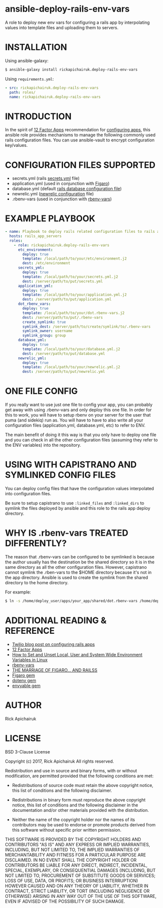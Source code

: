 # ansible-deploy-rails-env-vars

A role to deploy new env vars for configuring a rails app by interpolating
values into template files and uploading them to servers.

# INSTALLATION

Using ansible-galaxy:

```sh
$ ansible-galaxy install rickapichairuk.deploy-rails-env-vars
```

Using `requirements.yml`:

```yaml
- src: rickapichairuk.deploy-rails-env-vars
  path: roles/
  name: rickapichairuk.deploy-rails-env-vars
```


# INTRODUCTION

In the spirit of [12 Factor Apps](https://12factor.net/) recommendation for
[configuring apps](https://12factor.net/config), this ansible role provides
mechanisms to manage the following commonly used rails configuration files.
You can use ansible-vault to encrypt configuration key/values.

# CONFIGURATION FILES SUPPORTED

* secrets.yml (rails [secrets.yml](http://edgeguides.rubyonrails.org/security.html#custom-secrets) file)
* application.yml (used in conjunction with [Figaro](https://github.com/laserlemon/figaro))
* database.yml (default [rails database configuration file](http://edgeguides.rubyonrails.org/configuring.html#configuring-a-database))
* newrelic.yml ([newrelic configuration](https://docs.newrelic.com/docs/agents/ruby-agent/configuration/ruby-agent-configuration) file)
* .rbenv-vars (used in conjunction with [rbenv-vars](https://github.com/rbenv/rbenv-vars))

# EXAMPLE PLAYBOOK

```yaml
- name: Playbook to deploy rails related configuration files to rails app servers
  hosts: rails_app_servers
  roles:
    - role: rickapichairuk.deploy-rails-env-vars
      etc_environment:
        deploy: true
        template: /local/path/to/your/etc/environment.j2
        dest: /etc/environment
      secrets_yml:
        deploy: true
        template: /local/path/to/your/secrets.yml.j2
        dest: /server/path/to/put/secrets.yml
      application_yml:
        deploy: true
        template: /local/path/to/your/application.yml.j2
        dest: /server/path/to/put/application.yml
      dot_rbenv_vars:
        deploy: true
        template: /local/path/to/your/dot.rbenv-vars.j2
        dest: /server/path/to/put/.rbenv-vars
        create_symlink: true
        symlink_dest: /server/path/to/create/symlink/to/.rbenv-vars
        symlink_owner: username
        symlink_group: group
      database_yml:
        deploy: true
        template: /local/path/to/your/database.yml.j2
        dest: /server/path/to/put/database.yml
      newrelic_yml:
        deploy: true
        template: /local/path/to/your/newrelic.yml.j2
        dest: /server/path/to/put/newrelic.yml
```

# ONE FILE CONFIG

If you really want to use just one file to config your app, you can probably get
away with using .rbenv-vars and only deploy this one file. In order for this to 
work, you will have to setup rbenv on your server for the user that puma (and
sidekiq) run as. You will have to have to also write all your configuration
files (application.yml, database.yml, etc) to refer to ENV.

The main benefit of doing it this way is that you only have to deploy one file
and you can check in all the other configuration files (assuming they refer to
the ENV variables) into the repository.

# USING WITH CAPISTRANO AND SYMLINKED CONFIG FILES

You can deploy config files that have the configuration values interpolated into
configuration files.

Be sure to setup capistrano to use `:linked_files` and `:linked_dirs` to symlink
the files deployed by ansible and this role to the rails app deploy directory.

# WHY IS .rbenv-vars TREATED DIFFERENTLY?

The reason that .rbenv-vars can be configured to be symlinked is because the
author usually has the destination be the shared directory so it is in the same
directory as all the other configuration files. However, capistrano cannot
symlink the .rben-vars to the $HOME directory because it's not in the app
directory. Ansible is used to create the symlink from the shared directory to
the home directory.

For example:

```sh
$ ln -s /home/deploy_user/apps/your_app/shared/dot.rbenv-vars /home/deploy_user/.rbenv-var
```

# ADDITIONAL READING & REFERENCE

* [Twilio blog post on configuring rails apps](https://www.twilio.com/blog/2015/02/managing-development-environment-variables-across-multiple-ruby-applications.html)
* [12 Factor Apps](https://12factor.net/config)
* [How to Set and Unset Local, User and System Wide Environment Variables in Linux](http://www.tecmint.com/set-unset-environment-variables-in-linux/)
* [rbenv-vars](https://github.com/rbenv/rbenv-vars)
* [THE MARRIAGE OF FIGARO… AND RAILSS](https://www.collectiveidea.com/blog/archives/2013/12/18/the-marriage-of-figaro-and-rails/)
* [Figaro gem](https://github.com/laserlemon/figaro)
* [dotenv gem](https://github.com/bkeepers/dotenv)
* [envyable gem](https://github.com/philnash/envyable)


# AUTHOR

Rick Apichairuk

# LICENSE

BSD 3-Clause License

Copyright (c) 2017, Rick Apichairuk
All rights reserved.

Redistribution and use in source and binary forms, with or without
modification, are permitted provided that the following conditions are met:

* Redistributions of source code must retain the above copyright notice, this
  list of conditions and the following disclaimer.

* Redistributions in binary form must reproduce the above copyright notice,
  this list of conditions and the following disclaimer in the documentation
  and/or other materials provided with the distribution.  
* Neither the name of the copyright holder nor the names of its
  contributors may be used to endorse or promote products derived from
  this software without specific prior written permission.

THIS SOFTWARE IS PROVIDED BY THE COPYRIGHT HOLDERS AND CONTRIBUTORS "AS IS"
AND ANY EXPRESS OR IMPLIED WARRANTIES, INCLUDING, BUT NOT LIMITED TO, THE
IMPLIED WARRANTIES OF MERCHANTABILITY AND FITNESS FOR A PARTICULAR PURPOSE ARE
DISCLAIMED. IN NO EVENT SHALL THE COPYRIGHT HOLDER OR CONTRIBUTORS BE LIABLE
FOR ANY DIRECT, INDIRECT, INCIDENTAL, SPECIAL, EXEMPLARY, OR CONSEQUENTIAL
DAMAGES (INCLUDING, BUT NOT LIMITED TO, PROCUREMENT OF SUBSTITUTE GOODS OR
SERVICES; LOSS OF USE, DATA, OR PROFITS; OR BUSINESS INTERRUPTION) HOWEVER
CAUSED AND ON ANY THEORY OF LIABILITY, WHETHER IN CONTRACT, STRICT LIABILITY,
OR TORT (INCLUDING NEGLIGENCE OR OTHERWISE) ARISING IN ANY WAY OUT OF THE USE
OF THIS SOFTWARE, EVEN IF ADVISED OF THE POSSIBILITY OF SUCH DAMAGE.
